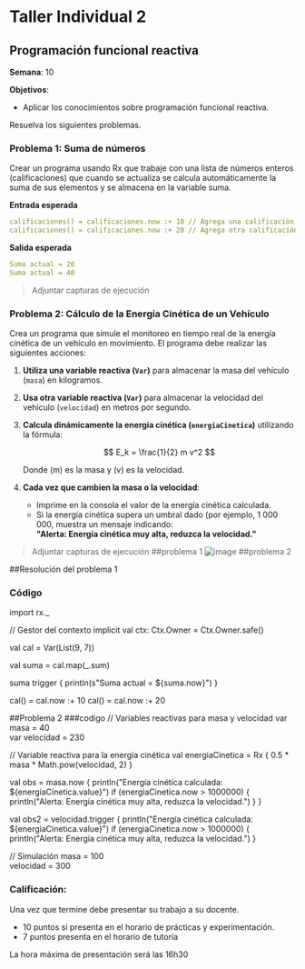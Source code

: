 # Taller Individual  2
## Programación funcional reactiva

**Semana**: 10

**Objetivos**:

- Aplicar los conocimientos sobre programación funcional reactiva.

Resuelva los siguientes problemas.

### Problema 1: Suma de números

Crear un programa usando Rx que trabaje con una lista de números enteros (calificaciones) que cuando se actualiza se calcula automáticamente la suma de sus elementos y se almacena en la variable suma.

**Entrada esperada**
```yaml
calificaciones() = calificaciones.now :+ 10 // Agrega una calificación
calificaciones() = calificaciones.now :+ 20 // Agrega otra calificación
```

**Salida esperada**
```yaml
Suma actual = 20
Suma actual = 40
```

> Adjuntar capturas de ejecución

### Problema 2: Cálculo de la Energía Cinética de un Vehículo

Crea un programa que simule el monitoreo en tiempo real de la energía cinética de un vehículo en movimiento. El programa debe realizar las siguientes acciones:

1. **Utiliza una variable reactiva (`Var`)** para almacenar la masa del vehículo (`masa`) en kilogramos.
2. **Usa otra variable reactiva (`Var`)** para almacenar la velocidad del vehículo (`velocidad`) en metros por segundo.
3. **Calcula dinámicamente la energía cinética (`energiaCinetica`)** utilizando la fórmula:

   $$
   E_k = \frac{1}{2} m v^2
   $$

   Donde \(m\) es la masa y \(v\) es la velocidad.

4. **Cada vez que cambien la masa o la velocidad**:
   - Imprime en la consola el valor de la energía cinética calculada.
   - Si la energía cinética supera un umbral dado (por ejemplo, 1 000 000, muestra un mensaje indicando:  
     **"Alerta: Energía cinética muy alta, reduzca la velocidad."**



> Adjuntar capturas de ejecución
> ##problema 1
> ![image](https://github.com/user-attachments/assets/7722bb72-6d7c-4096-b7da-712d7de33af6)
> ##problema 2
> 

##Resolución del problema 1
### Código
import rx._

// Gestor del contexto
implicit val ctx: Ctx.Owner = Ctx.Owner.safe()


val cal = Var(List(9, 7))


val suma = cal.map(_.sum)


suma trigger {
  println(s"Suma actual = ${suma.now}")
}


cal() = cal.now :+ 10
cal() = cal.now :+ 20

##Problema 2
###codigo
// Variables reactivas para masa y velocidad
var masa = 40  
var velocidad = 230  

// Variable reactiva para la energía cinética
val energiaCinetica = Rx { 0.5 * masa * Math.pow(velocidad, 2) }


val obs = masa.now {
  println("Energía cinética calculada: ${energiaCinetica.value}")
  if (energiaCinetica.now > 1000000) {
    println("Alerta: Energía cinética muy alta, reduzca la velocidad.")
  }
}

val obs2 = velocidad.trigger {
  println("Energía cinética calculada: ${energiaCinetica.value}")
  if (energiaCinetica.now > 1000000) {
    println("Alerta: Energía cinética muy alta, reduzca la velocidad.")
  }


// Simulación
masa = 100  
velocidad = 300 

### Calificación:

Una vez que termine debe presentar su trabajo a su docente.

- 10 puntos si presenta en el horario de prácticas y experimentación.
- 7 puntos presenta en el horario de tutoría

La hora máxima de presentación será las 16h30
